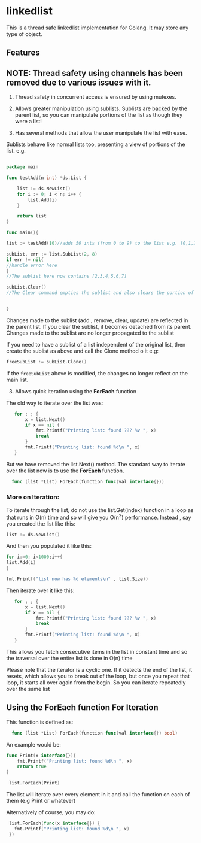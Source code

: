 # linkedlist

This is a thread safe linkedlist implementation for Golang.
It may store any type of object.

 
## Features



## NOTE: Thread safety using channels has been removed due to various issues with it.

1. Thread safety in concurrent access is ensured by using mutexes.

2. Allows greater manipulation using sublists. Sublists are backed by the parent list, so you can manipulate portions of the list as though they were a list!

3. Has several methods that allow the user manipulate the list with ease.




Sublists behave like normal lists too, presenting a view of portions of the list.
e.g.

```Go

package main

func testAdd(n int) *ds.List {

	list := ds.NewList()
	for i := 0; i < n; i++ {
		list.Add(i)
	}

	return list
}

func main(){

list := testAdd(10)//adds 50 ints (from 0 to 9) to the list e.g. [0,1,2,3,4,5,6,7,8,9]

subList, err := list.SubList(2, 8)
if err != nil{
//handle error here
}
//The sublist here now contains [2,3,4,5,6,7]

subList.Clear()
//The Clear command empties the sublist and also clears the portion of the list occupied by the sublist. The list now contains: [0,1,8,9]


}

```

Changes made to the sublist (add , remove, clear, update) are reflected in the parent list.
If you clear the sublist, it becomes detached from its parent.
Changes made to the sublist are no longer propagated to the sublist

If you need to have a sublist of a list independent of the original list, then create the sublist as above and call the Clone method o it e.g:


```Go
freeSubList := subList.Clone()
```

If the <code>freeSubList</code> above is modified, the changes no longer reflect on the main list.


3. Allows quick iteration using the <b>ForEach</b> function

The old way to iterate over the list was:

 ```Go
	for ; ; {
		x = list.Next()
		if x == nil {
			fmt.Printf("Printing list: found ??? %v ", x)
			break
		}
		fmt.Printf("Printing list: found %d\n ", x)
	}
 ```

But we have removed the list.Next() method. The standard way to iterate over the list now is to use the <b>ForEach</b> function.

```Go
  func (list *List) ForEach(function func(val interface{}))
```

### More on Iteration:

To iterate through the list, do not use the list.Get(index) function in a loop as that runs in O(n) time and so will give you O(n<sup>2</sup>) performance.
Instead , say you created the list like this:

```Go
list := ds.NewList()
 ```


And then you populated it like this:

```Go
for i:=0; i<1000;i++{
list.Add(i)
}

fmt.Printf("list now has %d elements\n" , list.Size))
 ```
 Then iterate over it like this:
 
 ```Go
	for ; ; {
		x = list.Next()
		if x == nil {
			fmt.Printf("Printing list: found ??? %v ", x)
			break
		}
		fmt.Printf("Printing list: found %d\n ", x)
	}
 ```


This allows you fetch consecutive items in the list in constant time and so the traversal over the entire list is done in O(n) time

Please note that the iterator is a cyclic one.
If it detects the end of the list, it resets, which allows you to break out of the loop, but once you repeat that loop, it starts all over again from the
begin. So you can iterate repeatedly over the same list


## Using the ForEach function For Iteration

This function is defined as:

```Go
  func (list *List) ForEach(function func(val interface{}) bool)
```

An example would be:

```Go
func Print(x interface{}){
	fmt.Printf("Printing list: found %d\n ", x)
	return true
}

 list.ForEach(Print)

```
The list will iterate over every element in it and call the function on each of them (e.g Print or whatever) 

Alternatively of course, you may do:
```Go
 list.ForEach(func(x interface{}) {
   fmt.Printf("Printing list: found %d\n ", x)	 
 })
```
